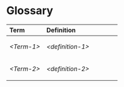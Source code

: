 # Glossary

<table>
<colgroup>
<col style="width: 33%" />
<col style="width: 66%" />
</colgroup>
<thead>
<tr class="header">
<th style="text-align: left;">Term</th>
<th style="text-align: left;">Definition</th>
</tr>
</thead>
<tbody>
<tr class="odd">
<td style="text-align: left;"><p><em>&lt;Term-1&gt;</em></p></td>
<td style="text-align: left;"><p><em>&lt;definition-1&gt;</em></p></td>
</tr>
<tr class="even">
<td style="text-align: left;"><p><em>&lt;Term-2&gt;</em></p></td>
<td style="text-align: left;"><p><em>&lt;definition-2&gt;</em></p></td>
</tr>
</tbody>
</table>
